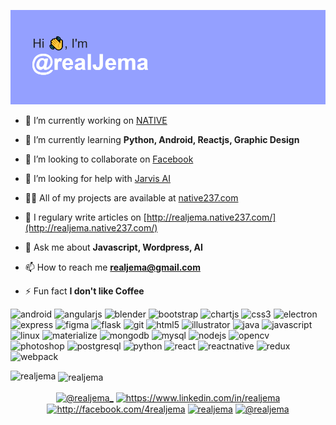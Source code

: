 ![header](myheader.png)


- 🔭 I’m currently working on [NATIVE](https://github.com/realJema/React-Playground.git)

- 🌱 I’m currently learning **Python, Android, Reactjs, Graphic Design**

- 👯 I’m looking to collaborate on [Facebook](https://github.com/facebook/react-native)

- 🤝 I’m looking for help with [Jarvis AI](https://github.com/realJema/Jarvis)

- 👨‍💻 All of my projects are available at [native237.com](native237.com)

- 📝 I regulary write articles on [http://realjema.native237.com/](http://realjema.native237.com/)

- 💬 Ask me about **Javascript, Wordpress, AI**

- 📫 How to reach me **realjema@gmail.com**

- ⚡ Fun fact **I don't like Coffee**

<p align="left"><img src="https://devicons.github.io/devicon/devicon.git/icons/android/android-original-wordmark.svg" alt="android" width="40" height="40"/> <img src="https://devicons.github.io/devicon/devicon.git/icons/angularjs/angularjs-original.svg" alt="angularjs" width="40" height="40"/> <img src="https://download.blender.org/branding/community/blender_community_badge_white.svg" alt="blender" width="40" height="40"/> <img src="https://devicons.github.io/devicon/devicon.git/icons/bootstrap/bootstrap-plain.svg" alt="bootstrap" width="40" height="40"/> <img src="https://www.chartjs.org/media/logo-title.svg" alt="chartjs" width="40" height="40"/> <img src="https://devicons.github.io/devicon/devicon.git/icons/css3/css3-original-wordmark.svg" alt="css3" width="40" height="40"/> <img src="https://devicons.github.io/devicon/devicon.git/icons/electron/electron-original.svg" alt="electron" width="40" height="40"/> <img src="https://devicons.github.io/devicon/devicon.git/icons/express/express-original-wordmark.svg" alt="express" width="40" height="40"/> <img src="https://www.vectorlogo.zone/logos/figma/figma-icon.svg" alt="figma" width="40" height="40"/> <img src="https://www.vectorlogo.zone/logos/pocoo_flask/pocoo_flask-icon.svg" alt="flask" width="40" height="40"/> <img src="https://www.vectorlogo.zone/logos/git-scm/git-scm-icon.svg" alt="git" width="40" height="40"/> <img src="https://devicons.github.io/devicon/devicon.git/icons/html5/html5-original-wordmark.svg" alt="html5" width="40" height="40"/> <img src="https://www.vectorlogo.zone/logos/adobe_illustrator/adobe_illustrator-icon.svg" alt="illustrator" width="40" height="40"/> <img src="https://devicons.github.io/devicon/devicon.git/icons/java/java-original-wordmark.svg" alt="java" width="40" height="40"/> <img src="https://devicons.github.io/devicon/devicon.git/icons/javascript/javascript-original.svg" alt="javascript" width="40" height="40"/> <img src="https://devicons.github.io/devicon/devicon.git/icons/linux/linux-original.svg" alt="linux" width="40" height="40"/> <img src="https://raw.githubusercontent.com/prplx/svg-logos/5585531d45d294869c4eaab4d7cf2e9c167710a9/svg/materialize.svg" alt="materialize" width="40" height="40"/> <img src="https://devicons.github.io/devicon/devicon.git/icons/mongodb/mongodb-original-wordmark.svg" alt="mongodb" width="40" height="40"/> <img src="https://devicons.github.io/devicon/devicon.git/icons/mysql/mysql-original-wordmark.svg" alt="mysql" width="40" height="40"/> <img src="https://devicons.github.io/devicon/devicon.git/icons/nodejs/nodejs-original-wordmark.svg" alt="nodejs" width="40" height="40"/> <img src="https://www.vectorlogo.zone/logos/opencv/opencv-icon.svg" alt="opencv" width="40" height="40"/> <img src="https://devicons.github.io/devicon/devicon.git/icons/photoshop/photoshop-plain.svg" alt="photoshop" width="40" height="40"/> <img src="https://devicons.github.io/devicon/devicon.git/icons/postgresql/postgresql-original-wordmark.svg" alt="postgresql" width="40" height="40"/> <img src="https://devicons.github.io/devicon/devicon.git/icons/python/python-original.svg" alt="python" width="40" height="40"/> <img src="https://devicons.github.io/devicon/devicon.git/icons/react/react-original-wordmark.svg" alt="react" width="40" height="40"/> <img src="https://reactnative.dev/img/header_logo.svg" alt="reactnative" width="40" height="40"/> <img src="https://devicons.github.io/devicon/devicon.git/icons/redux/redux-original.svg" alt="redux" width="40" height="40"/> <img src="https://devicons.github.io/devicon/devicon.git/icons/webpack/webpack-original.svg" alt="webpack" width="40" height="40"/></p><p><img align="left" src="https://github-readme-stats.vercel.app/api/top-langs/?username=realjema&layout=compact&hide=html" alt="realjema" /></p>

<p>&nbsp;<img align="center" src="https://github-readme-stats.vercel.app/api?username=realjema&show_icons=true" alt="realjema" /></p>

<p align="center">
<a href="https://twitter.com/@realjema_" target="blank"><img align="center" src="https://cdn.jsdelivr.net/npm/simple-icons@3.0.1/icons/twitter.svg" alt="@realjema_" height="30" width="30" /></a>
<a href="https://linkedin.com/in/https://www.linkedin.com/in/realjema" target="blank"><img align="center" src="https://cdn.jsdelivr.net/npm/simple-icons@3.0.1/icons/linkedin.svg" alt="https://www.linkedin.com/in/realjema" height="30" width="30" /></a>
<a href="https://fb.com/http://facebook.com/4realjema" target="blank"><img align="center" src="https://cdn.jsdelivr.net/npm/simple-icons@3.0.1/icons/facebook.svg" alt="http://facebook.com/4realjema" height="30" width="30" /></a>
<a href="https://instagram.com/realjema" target="blank"><img align="center" src="https://cdn.jsdelivr.net/npm/simple-icons@3.0.1/icons/instagram.svg" alt="realjema" height="30" width="30" /></a>
<a href="https://medium.com/@realjema" target="blank"><img align="center" src="https://cdn.jsdelivr.net/npm/simple-icons@3.0.1/icons/medium.svg" alt="@realjema" height="30" width="30" /></a>
</p>
